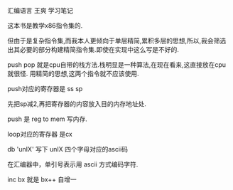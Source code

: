


汇编语言 王爽 学习笔记


这本书是教学x86指令集的.

但由于是复杂指令集,而我本人更倾向于单层精简,累积多层的思想,所以,我会筛选出其必要的部分构建精简指令集.即使在实现中这么写是不好的.

push pop
就是cpu自带的栈方法.栈明显是一种算法,在现在看来,这直接放在cpu就很怪.
用精简的思想,这两个指令就不应该使用.

push对应的寄存器是 ss sp

先把sp减2,再把寄存器的内容放入目的内存地址处.

push 是 reg to mem 写内存.


loop对应的寄存器 是cx



db 'unIX'
写下 unIX 四个字母对应的ascii码

在汇编器中，单引号表示用 ascii 方式编码字符.

inc bx 就是 bx++ 自增一

